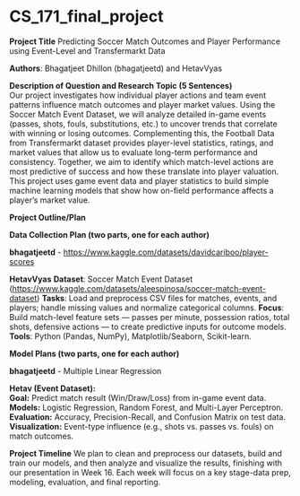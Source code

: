 # CS_171_final_project
**Project Title**
Predicting Soccer Match Outcomes and Player Performance using Event-Level and Transfermarkt Data

**Authors**: Bhagatjeet Dhillon (bhagatjeetd) and HetavVyas

**Description of Question and Research Topic (5 Sentences)**<br>
Our project investigates how individual player actions and team event patterns influence match outcomes and player market values. Using the Soccer Match Event Dataset, we will analyze detailed in-game events (passes, shots, fouls, substitutions, etc.) to uncover trends that correlate with winning or losing outcomes. Complementing this, the Football Data from Transfermarkt dataset provides player-level statistics, ratings, and market values that allow us to evaluate long-term performance and consistency. Together, we aim to identify which match-level actions are most predictive of success and how these translate into player valuation. This project uses game event data and player statistics to build simple machine learning models that show how on-field performance affects a player’s market value.

**Project Outline/Plan**

**Data Collection Plan (two parts, one for each author)**

**bhagatjeetd** - https://www.kaggle.com/datasets/davidcariboo/player-scores

**HetavVyas**
**Dataset**: Soccer Match Event Dataset (https://www.kaggle.com/datasets/aleespinosa/soccer-match-event-dataset)
**Tasks**: Load and preprocess CSV files for matches, events, and players; handle missing values and normalize categorical columns.
**Focus**: Build match-level feature sets — passes per minute, possession ratios, total shots, defensive actions — to create predictive inputs for outcome models.
**Tools**: Python (Pandas, NumPy), Matplotlib/Seaborn, Scikit-learn.

**Model Plans (two parts, one for each author)**

**bhagatjeetd** - Multiple Linear Regression

**Hetav (Event Dataset):**  
**Goal:** Predict match result (Win/Draw/Loss) from in-game event data.  
**Models:** Logistic Regression, Random Forest, and Multi-Layer Perceptron.  
**Evaluation:** Accuracy, Precision-Recall, and Confusion Matrix on test data.  
**Visualization:** Event-type influence (e.g., shots vs. passes vs. fouls) on match outcomes.  

**Project Timeline**
We plan to clean and preprocess our datasets, build and train our models, and then analyze and visualize the results, finishing with our presentation in Week 16. Each week will focus on a key stage-data prep, modeling, evaluation, and final reporting.
